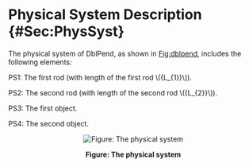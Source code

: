 # Physical System Description {#Sec:PhysSyst}

The physical system of DblPend, as shown in [Fig:dblpend](./SecPhysSyst.md#Figure:dblpend), includes the following elements:

PS1: The first rod (with length of the first rod \\({L\_{1}}\\)).

PS2: The second rod (with length of the second rod \\({L\_{2}}\\)).

PS3: The first object.

PS4: The second object.

<div id="Figure:dblpend" align="center" >

![Figure: The physical system](./assets/dblpend.png)

**Figure: The physical system**

</div>
